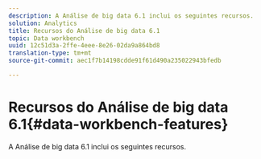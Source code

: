 ```yaml
---
description: A Análise de big data 6.1 inclui os seguintes recursos.
solution: Analytics
title: Recursos do Análise de big data 6.1
topic: Data workbench
uuid: 12c51d3a-2ffe-4eee-8e26-02da9a864bd8
translation-type: tm+mt
source-git-commit: aec1f7b14198cdde91f61d490a235022943bfedb

---
```



# Recursos do Análise de big data 6.1{#data-workbench-features}

A Análise de big data 6.1 inclui os seguintes recursos.

